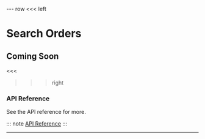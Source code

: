 --- row
<<< left
# Search Orders
## Coming Soon
<<<

>>> right

### API Reference
See the API reference for more.

::: note
[API Reference](api/index.html)
:::

>>>
---

